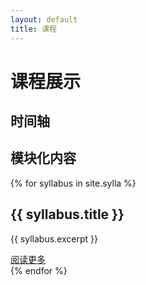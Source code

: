 ```yaml
---
layout: default
title: 课程
---
```


# 课程展示

## 时间轴

<div id="timeline"></div>

## 模块化内容

<div class="course-modules">
  {% for syllabus in site.sylla %}
    <div class="module-card">
      <h2>{{ syllabus.title }}</h2>
      <p>{{ syllabus.excerpt }}</p>
      <a href="{{ syllabus.url }}">阅读更多</a>
    </div>
  {% endfor %}
</div>
 
